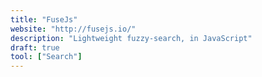 ```yaml
---
title: "FuseJs"
website: "http://fusejs.io/"
description: "Lightweight fuzzy-search, in JavaScript"
draft: true
tool: ["Search"]
---
```

